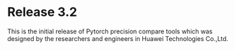 # Release 3.2

This is the initial release of Pytorch precision compare tools which was designed by the researchers
 and engineers in Huawei Technologies Co.,Ltd.